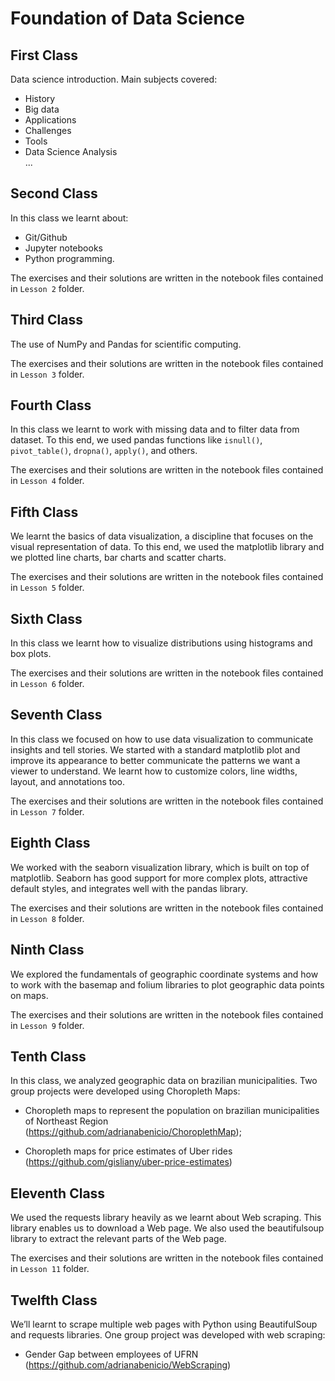 # Foundation of Data Science

## First Class
Data science introduction. Main subjects covered:
* History
* Big data
* Applications
* Challenges
* Tools
* Data Science Analysis <br/>
...

## Second Class

In this class we learnt about:
* Git/Github
* Jupyter notebooks
* Python programming.

The exercises and their solutions are written in the notebook files contained in `Lesson 2` folder.

## Third Class

The use of NumPy and Pandas for scientific computing.

The exercises and their solutions are written in the notebook files contained in `Lesson 3` folder.

## Fourth Class

In this class we learnt to work with missing data and to filter data from dataset. To this end, we used pandas functions like `isnull()`, `pivot_table()`, `dropna()`, `apply()`, and others.

The exercises and their solutions are written in the notebook files contained in `Lesson 4` folder.

## Fifth Class

We learnt the basics of data visualization, a discipline that focuses on the visual representation of data.
To this end, we used the matplotlib library and we plotted line charts, bar charts and scatter charts.

The exercises and their solutions are written in the notebook files contained in `Lesson 5` folder.

## Sixth Class

In this class we learnt how to visualize distributions using histograms and box plots.

The exercises and their solutions are written in the notebook files contained in `Lesson 6` folder.

## Seventh Class

In this class we focused on how to use data visualization to communicate insights and tell stories. We started with a standard matplotlib plot and improve its appearance to better communicate the patterns we want a viewer to understand. We learnt how to customize colors, line widths, layout, and annotations too.

The exercises and their solutions are written in the notebook files contained in `Lesson 7` folder.

## Eighth Class

We worked with the seaborn visualization library, which is built on top of matplotlib. Seaborn has good support for more complex plots, attractive default styles, and integrates well with the pandas library.

The exercises and their solutions are written in the notebook files contained in `Lesson 8` folder.

## Ninth Class

We explored the fundamentals of geographic coordinate systems and how to work with the basemap and folium libraries to plot geographic data points on maps.

The exercises and their solutions are written in the notebook files contained in `Lesson 9` folder.

## Tenth Class

In this class, we analyzed geographic data on brazilian municipalities. Two group projects were developed using Choropleth Maps:

* Choropleth maps to represent the population on brazilian municipalities of Northeast Region (https://github.com/adrianabenicio/ChoroplethMap);

* Choropleth maps for price estimates of Uber rides (https://github.com/gisliany/uber-price-estimates)


## Eleventh Class

We used the requests library heavily as we learnt about Web scraping. This library enables us to download a Web page. We also used the beautifulsoup library to extract the relevant parts of the Web page.

The exercises and their solutions are written in the notebook files contained in `Lesson 11` folder.

## Twelfth Class

We’ll learnt to scrape multiple web pages with Python using BeautifulSoup and requests libraries. One group project was developed with web scraping:

* Gender Gap between employees of UFRN (https://github.com/adrianabenicio/WebScraping)